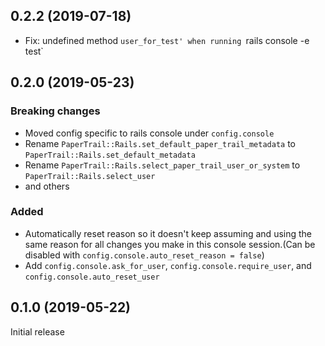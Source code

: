 ## 0.2.2 (2019-07-18)
- Fix: undefined method `user_for_test' when running `rails console -e test`

## 0.2.0 (2019-05-23)

### Breaking changes
- Moved config specific to rails console under `config.console`
- Rename `PaperTrail::Rails.set_default_paper_trail_metadata` to `PaperTrail::Rails.set_default_metadata`
- Rename `PaperTrail::Rails.select_paper_trail_user_or_system` to `PaperTrail::Rails.select_user`
- and others

### Added
- Automatically reset reason so it doesn't keep assuming and using the same reason for all changes you make in this console session.(Can be disabled with `config.console.auto_reset_reason = false`)
- Add `config.console.ask_for_user`, `config.console.require_user`, and `config.console.auto_reset_user`

## 0.1.0 (2019-05-22)

Initial release
